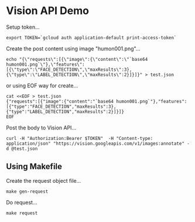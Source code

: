 # Vision API Demo

Setup token...

```
export TOKEN=`gcloud auth application-default print-access-token`
```

Create the post content using image "humon001.png"...

```
echo "{\"requests\":[{\"image\":{\"content\":\"`base64 humon001.png`\"},\"features\":[{\"type\":\"FACE_DETECTION\",\"maxResults\":3},{\"type\":\"LABEL_DETECTION\",\"maxResults\":2}]}]}" > test.json
```

or using EOF way for create...

```
cat <<EOF > test.json
{"requests":[{"image":{"content":"`base64 humon001.png`"},"features":[{"type":"FACE_DETECTION","maxResults":3},{"type":"LABEL_DETECTION","maxResults":2}]}]}
EOF
```

Post the body to Vision API...

```
curl -H "Authorization:Bearer $TOKEN"  -H "Content-type: application/json" "https://vision.googleapis.com/v1/images:annotate" -d @test.json
```

## Using Makefile

Create the request object file...

```
make gen-request
```

Do request...

```
make request
```